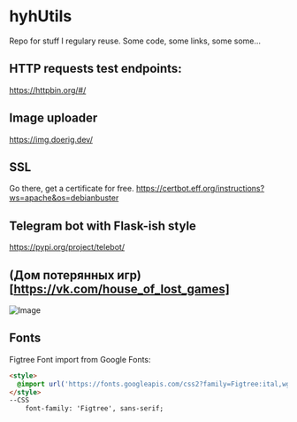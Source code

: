 # hyhUtils
Repo for stuff I regulary reuse. Some code, some links, some some...



## HTTP requests test endpoints: 
https://httpbin.org/#/

## Image uploader
https://img.doerig.dev/
## SSL
Go there, get a certificate for free.
https://certbot.eff.org/instructions?ws=apache&os=debianbuster

## Telegram bot with Flask-ish style
https://pypi.org/project/telebot/

## (Дом потерянных игр)[https://vk.com/house_of_lost_games]
![Image](/repository/Collection_of_lost_games_3_0.jpg?raw=true)

## Fonts
Figtree Font import from Google Fonts:

```HTML
<style>
  @import url('https://fonts.googleapis.com/css2?family=Figtree:ital,wght@0,500;0,700;1,300&display=swap');
</style>
--CSS
    font-family: 'Figtree', sans-serif;
```
